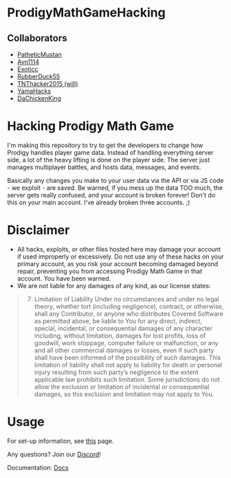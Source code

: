 # ProdigyMathGameHacking

## Collaborators

-   [PatheticMustan](https://github.com/PatheticMustan)
-   [Avn1114](https://github.com/Avn1114)
-   [Exoticc](https://github.com/Exoticc)
-   [RubberDuck55](https://github.com/RubberDuck55)
-   [TNThacker2015 (will)](https://github.com/TNThacker2015)
-   [YamaHacks](https://github.com/YamaHacks)
-   [DaChickenKing](https://github.com/DaChickenKing)

# Hacking Prodigy Math Game

I'm making this repository to try to get the developers to change how Prodigy handles player game data. Instead of handling everything server side, a lot of the heavy lifting is done on the player side. The server just manages multiplayer battles, and hosts data, messages, and events.

Basically any changes you make to your user data via the API or via JS code - we exploit - are saved. Be warned, if you mess up the data TOO much, the server gets really confused, and your account is broken forever! Don't do this on your main account. I've already broken three accounts. ;)

# Disclaimer
- All hacks, exploits, or other files hosted here may damage your account if used improperly or excessively. Do not use any of these hacks on your primary account, as you risk your account becoming damaged beyond repair, preventing you from accessing Prodigy Math Game in that account. You have been warned.
- We are not liable for any damages of any kind, as our license states:
> 7. Limitation of Liability Under no circumstances and under no legal theory, whether tort (including negligence), contract, or otherwise, shall any Contributor, or anyone who distributes Covered Software as permitted above, be liable to You for any direct, indirect, special, incidental, or consequential damages of any character including, without limitation, damages for lost profits, loss of goodwill, work stoppage, computer failure or malfunction, or any and all other commercial damages or losses, even if such party shall have been informed of the possibility of such damages. This limitation of liability shall not apply to liability for death or personal injury resulting from such party’s negligence to the extent applicable law prohibits such limitation. Some jurisdictions do not allow the exclusion or limitation of incidental or consequential damages, so this exclusion and limitation may not apply to You.


# Usage
For set-up information, see [this](https://github.com/Prodigy-Hacking/ProdigyMathGameHacking/wiki/How-to-install-hacks) page.


Any questions? Join our [Discord](https://discord.gg/XQDfbfq)!

Documentation: [Docs](./docs/interfaces/_pixi_d_.pixi.md)
